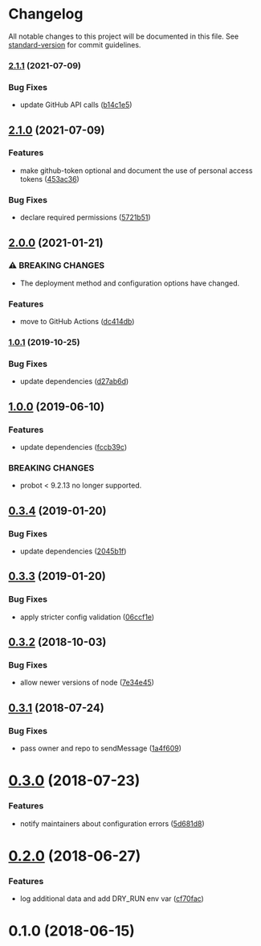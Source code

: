 # Changelog

All notable changes to this project will be documented in this file. See [standard-version](https://github.com/conventional-changelog/standard-version) for commit guidelines.

### [2.1.1](https://github.com/dessant/issue-states/compare/v2.1.0...v2.1.1) (2021-07-09)


### Bug Fixes

* update GitHub API calls ([b14c1e5](https://github.com/dessant/issue-states/commit/b14c1e53f4bc45f94ba2ff6d9115d0c8bfa85b46))

## [2.1.0](https://github.com/dessant/issue-states/compare/v2.0.0...v2.1.0) (2021-07-09)


### Features

* make github-token optional and document the use of personal access tokens ([453ac36](https://github.com/dessant/issue-states/commit/453ac3617d92732e1a800f1a010300d750c6dbc0))


### Bug Fixes

* declare required permissions ([5721b51](https://github.com/dessant/issue-states/commit/5721b514c82e1be6db9cfa42cfa8dbee1dce5dba))

## [2.0.0](https://github.com/dessant/issue-states/compare/v1.0.1...v2.0.0) (2021-01-21)


### ⚠ BREAKING CHANGES

* The deployment method and configuration options have changed.

### Features

* move to GitHub Actions ([dc414db](https://github.com/dessant/issue-states/commit/dc414dbff89e3e96131d3c3abe29e98508eb1099))

### [1.0.1](https://github.com/dessant/issue-states/compare/v1.0.0...v1.0.1) (2019-10-25)


### Bug Fixes

* update dependencies ([d27ab6d](https://github.com/dessant/issue-states/commit/d27ab6d6bab4b3f90cc56c4abf422d8ac684ba63))

## [1.0.0](https://github.com/dessant/issue-states/compare/v0.3.4...v1.0.0) (2019-06-10)


### Features

* update dependencies ([fccb39c](https://github.com/dessant/issue-states/commit/fccb39c))


### BREAKING CHANGES

* probot < 9.2.13 no longer supported.



<a name="0.3.4"></a>
## [0.3.4](https://github.com/dessant/issue-states/compare/v0.3.3...v0.3.4) (2019-01-20)


### Bug Fixes

* update dependencies ([2045b1f](https://github.com/dessant/issue-states/commit/2045b1f))



<a name="0.3.3"></a>
## [0.3.3](https://github.com/dessant/issue-states/compare/v0.3.2...v0.3.3) (2019-01-20)


### Bug Fixes

* apply stricter config validation ([06ccf1e](https://github.com/dessant/issue-states/commit/06ccf1e))



<a name="0.3.2"></a>
## [0.3.2](https://github.com/dessant/issue-states/compare/v0.3.1...v0.3.2) (2018-10-03)


### Bug Fixes

* allow newer versions of node ([7e34e45](https://github.com/dessant/issue-states/commit/7e34e45))



<a name="0.3.1"></a>
## [0.3.1](https://github.com/dessant/issue-states/compare/v0.3.0...v0.3.1) (2018-07-24)


### Bug Fixes

* pass owner and repo to sendMessage ([1a4f609](https://github.com/dessant/issue-states/commit/1a4f609))



<a name="0.3.0"></a>
# [0.3.0](https://github.com/dessant/issue-states/compare/v0.2.0...v0.3.0) (2018-07-23)


### Features

* notify maintainers about configuration errors ([5d681d8](https://github.com/dessant/issue-states/commit/5d681d8))



<a name="0.2.0"></a>
# [0.2.0](https://github.com/dessant/issue-states/compare/v0.1.0...v0.2.0) (2018-06-27)


### Features

* log additional data and add DRY_RUN env var ([cf70fac](https://github.com/dessant/issue-states/commit/cf70fac))



<a name="0.1.0"></a>
# 0.1.0 (2018-06-15)

